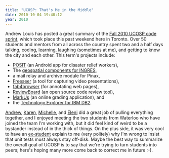 ```yaml
---
title: "UCOSP: That's Me in the Middle"
date: 2010-10-04 19:40:12
year: 2010
---
```

Andrew Louis has posted a great summary of the <a href="http://ucosp.ca/fall2010/2010/10/ucosp-code-sprint/">Fall 2010 UCOSP code sprint</a>, which took place this past weekend here in Toronto.  Over 50 students and mentors from all across the country spent two and a half days talking, coding, learning, laughing (sometimes at me), and getting to know the city and each other.  This term's projects include:
<ul>
  <li><a href="http://posit.hfoss.org/">POSIT</a> (an Android app for disaster relief workers),</li>
  <li>The <a href="http://community.ingres.com/wiki/IngresGeospatial">geospatial components for INGRES</a>,</li>
  <li>a mail relay and archive module for Pinax,</li>
  <li><a href="http://fosslc.org/drupal/freeseer">Freeseer</a> (a tool for capturing video presentations),</li>
  <li><a href="http://code.google.com/p/fab4browser/">fab4browser</a> (for annotating web pages),</li>
  <li><a href="http://www.reviewboard.org/">ReviewBoard</a> (an open source code review tool),</li>
  <li><a href="http://markusproject.org/">MarkUs</a> (an online grading application), and</li>
  <li>the <a href="http://sourceforge.net/projects/db2mc/">Technology Explorer for IBM DB2</a>.</li>
</ul>
<a href="http://hyfen.net/">Andrew</a>, <a href="http://www.cs.utoronto.ca/%7Ereid/">Karen</a>, <a href="http://www.cs.utoronto.ca/%7Emcraig/">Michelle</a>, and <a href="http://webdocs.cs.ualberta.ca/%7Estroulia/">Eleni</a> did a great job of pulling everything together, and I enjoyed meeting the two students from Waterloo who have joined the team I'm working with, but it did feel kind of weird to be a bystander instead of in the thick of things. On the plus side, it was very cool to have an <a href="http://wolever.net/">ex-student</a> explain to me (very politely) why I'm wrong to insist that unit tests must always stay off-disk.  Maybe the best way to summarize the overall goal of UCOSP is to say that we're trying to turn students into peers; here's hoping many more come back to correct me in future :-).
